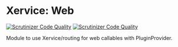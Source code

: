 Xervice: Web
=======

[![Scrutinizer Code Quality](https://scrutinizer-ci.com/g/xervice/web/badges/quality-score.png?b=master)](https://scrutinizer-ci.com/g/xervice/web/?branch=master)
[![Scrutinizer Code Quality](https://scrutinizer-ci.com/g/xervice/web/badges/quality-score.png?b=master)](https://scrutinizer-ci.com/g/xervice/web/?branch=master)

Module to use Xervice/routing for web callables with PluginProvider.
